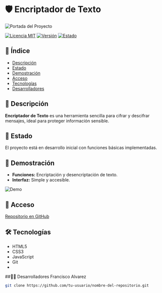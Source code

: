# 🛡️ Encriptador de Texto

![Portada del Proyecto](logo.png)

[![Licencia MIT](https://img.shields.io/badge/licencia-MIT-blue.svg)](https://opensource.org/licenses/MIT)
[![Versión](https://img.shields.io/badge/version-1.0.0-brightgreen.svg)]()
[![Estado](https://img.shields.io/badge/estado-en%20desarrollo-yellow.svg)]()

## 📑 Índice
- [Descripción](#-descripción)
- [Estado](#-estado)
- [Demostración](#-demostración)
- [Acceso](#-acceso)
- [Tecnologías](#-tecnologías)
- [Desarrolladores](#-desarrolladores)

## 📝 Descripción
**Encriptador de Texto** es una herramienta sencilla para cifrar y descifrar mensajes, ideal para proteger información sensible.

## 🚀 Estado
El proyecto está en desarrollo inicial con funciones básicas implementadas.

## 🎯 Demostración
- **Funciones:** Encriptación y desencriptación de texto.
- **Interfaz:** Simple y accesible.

![Demo](ruta/a/tu/gif/demo.gif)

## 🔗 Acceso
[Repositorio en GitHub](https://github.com/tu-usuario/nombre-del-repositorio)

## 🛠️ Tecnologías
- HTML5
- CSS3
- JavaScript
- Git
- 
##👨‍💻 Desarrolladores
Francisco Alvarez

```bash
git clone https://github.com/tu-usuario/nombre-del-repositorio.git
